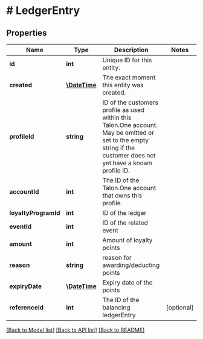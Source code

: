 # # LedgerEntry

## Properties

Name | Type | Description | Notes
------------ | ------------- | ------------- | -------------
**id** | **int** | Unique ID for this entity. | 
**created** | [**\DateTime**](\DateTime.md) | The exact moment this entity was created. | 
**profileId** | **string** | ID of the customers profile as used within this Talon.One account. May be omitted or set to the empty string if the customer does not yet have a known profile ID. | 
**accountId** | **int** | The ID of the Talon.One account that owns this profile. | 
**loyaltyProgramId** | **int** | ID of the ledger | 
**eventId** | **int** | ID of the related event | 
**amount** | **int** | Amount of loyalty points | 
**reason** | **string** | reason for awarding/deducting points | 
**expiryDate** | [**\DateTime**](\DateTime.md) | Expiry date of the points | 
**referenceId** | **int** | The ID of the balancing ledgerEntry | [optional] 

[[Back to Model list]](../../README.md#documentation-for-models) [[Back to API list]](../../README.md#documentation-for-api-endpoints) [[Back to README]](../../README.md)


